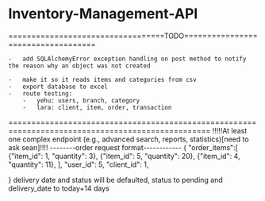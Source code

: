 # Inventory-Management-API

==================================TODO===================================

    -   add SQLAlchemyError exception handling on post method to notify the reason why an object was not created

    -   make it so it reads items and categories from csv
    -   export database to excel
    -   route testing:
        -   yehu: users, branch, category
        -   lara: client, item, order, transaction

==================================================================================================
!!!!!At least one complex endpoint (e.g., advanced search, reports, statistics)[need to ask sean]!!!!
--------order request format------------
{
"order_items":[
{"item_id": 1, "quantity": 3},
{"item_id": 5, "quantity": 20},
{"item_id": 4, "quantity": 11},
],
"user_id": 5,
"client_id": 1,

}
delivery date and status will be defaulted, status to pending and delivery_date to today+14 days
